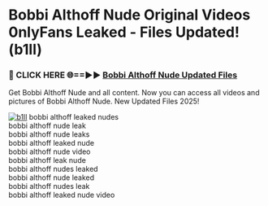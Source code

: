 # Bobbi Althoff Nude Original Videos 0nlyFans Leaked - Files Updated! (b1ll)

<h3>🔴 CLICK HERE 🌐==►► <a href="https://tinyurl.com/yc6ubb5a" rel="nofollow">Bobbi Althoff Nude Updated Files</a></h3>

Get Bobbi Althoff Nude and all content. Now you can access all videos and pictures of Bobbi Althoff Nude. New Updated Files 2025!

[![b1ll](https://i.imgur.com/7eu0CRL.gif)](https://tinyurl.com/yc6ubb5a)
bobbi althoff leaked nudes<br>
bobbi althoff nude leak<br>
bobbi althoff nude leaks<br>
bobbi althoff leaked nude<br>
bobbi althoff nude video<br>
bobbi althoff leak nude<br>
bobbi althoff nudes leaked<br>
bobbi althoff nude leaked<br>
bobbi althoff nudes leak<br>
bobbi althoff leaked nude video